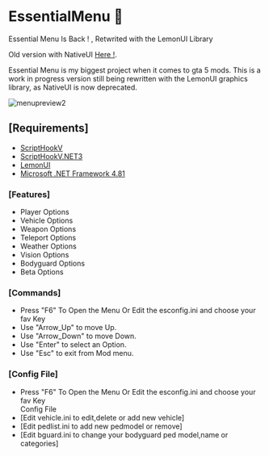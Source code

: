 # EssentialMenu 🍋
Essential Menu Is Back ! , Retwrited with the LemonUI Library

Old version with NativeUI <a href="https://github.com/anonik9900/Essential-Menu">Here !</a>.<br>

Essential Menu is my biggest project when it comes to gta 5 mods. This is a work in progress version still being rewritten with the LemonUI graphics library, as NativeUI is now deprecated.

![menupreview2](https://github.com/user-attachments/assets/2e45099e-fc43-46d2-b752-069455209bb3)


<h2>[Requirements]</h2>
     <p>
     <ul>
     <li><a href="http://www.dev-c.com/gtav/scripthookv/">ScriptHookV</a></li>
     <li><a href="https://it.gta5-mods.com/tools/scripthookv-net">ScriptHookV.NET3</a></li>
     <li><a href="https://github.com/LemonUIbyLemon/LemonUI">LemonUI</a></li>
     <li><a href="https://support.microsoft.com/it-it/topic/microsoft-net-framework-4-8-1-per-windows-10-versione-21h2-windows-10-versione-22h2-windows-11-versione-21h2-windows-server-2022-desktop-edizioni-di-azure-stack-di-azure-21h2-e-azure-stack-22h2-kb5011048-277f9c30-7add-4150-b774-5e3667e02256">Microsoft .NET Framework 4.81</a></li>
     </ul>
     </p>

  <h3> [Features] </h3>
<p>
  <ul>
    <li>Player Options</li>
    <li>Vehicle Options</li>
    <li>Weapon Options</li>
    <li>Teleport Options</li>
    <li>Weather Options</li>
    <li>Vision Options</li>
    <li>Bodyguard Options</li>
    <li>Beta Options</li>
    </ul
   </p>

 <h3> [Commands] </h3>
   <p>
    <ul>
     <li>Press "F6" To Open the Menu Or Edit the esconfig.ini and choose your fav Key</li>
     <li>Use "Arrow_Up" to move Up.</li>
     <li>Use "Arrow_Down" to move Down.</li>
     <li>Use "Enter" to select an Option.</li>
     <li>Use "Esc" to exit from Mod menu.</li>
     </ul>
     </p>   

<h3> [Config File] </h3>
   <p>
    <ul>
     <li>Press "F6" To Open the Menu Or Edit the esconfig.ini and choose your fav Key</li>
     Config File
     <li>[Edit vehicle.ini to edit,delete or add new vehicle]</li>
     <li>[Edit pedlist.ini to add new pedmodel or remove]</li>
     <li>[Edit bguard.ini to change your bodyguard ped model,name or categories]</li>
     </ul>
     </p>   
     

